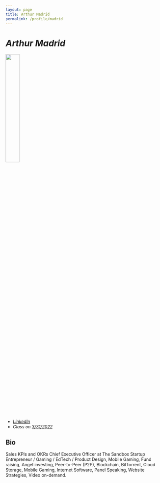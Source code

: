 ```yaml
---
layout: page
title: Arthur Madrid
permalink: /profile/madrid
---
```


# _Arthur Madrid_

<img src="{{ relBase }}../assets/images/profile-pics/Arthur Madrid.jpeg" width="30%" />

- _[LinkedIn](https://www.linkedin.com/in/arthurmadrid/)_
- _Class on [3/31/2022](../schedule)_

## Bio

Sales KPIs and OKRs Chief Executive Officer at The Sandbox Startup Entrepreneur / Gaming / EdTech / Product Design, Mobile Gaming, Fund raising, Angel investing, Peer-to-Peer (P2P), Blockchain, BitTorrent, Cloud Storage, Mobile Gaming, Internet Software, Panel Speaking, Website Strategies, Video on-demand.
